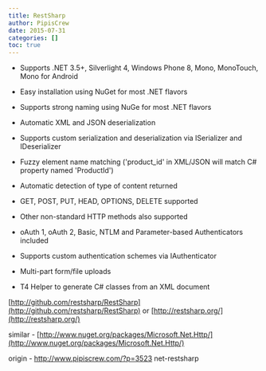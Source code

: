 ```yaml
---
title: RestSharp
author: PipisCrew
date: 2015-07-31
categories: []
toc: true
---
```


*   Supports .NET 3.5+, Silverlight 4, Windows Phone 8, Mono, MonoTouch, Mono for Android

*   Easy installation using NuGet for most .NET flavors

*   Supports strong naming using NuGe for most .NET flavors

*   Automatic XML and JSON deserialization

*   Supports custom serialization and deserialization via ISerializer and IDeserializer

*   Fuzzy element name matching ('product_id' in XML/JSON will match C# property named 'ProductId')

*   Automatic detection of type of content returned

*   GET, POST, PUT, HEAD, OPTIONS, DELETE supported

*   Other non-standard HTTP methods also supported

*   oAuth 1, oAuth 2, Basic, NTLM and Parameter-based Authenticators included

*   Supports custom authentication schemes via IAuthenticator

*   Multi-part form/file uploads

*   T4 Helper to generate C# classes from an XML document

[http://github.com/restsharp/RestSharp](http://github.com/restsharp/RestSharp)
or
[http://restsharp.org/](http://restsharp.org/)

similar - [http://www.nuget.org/packages/Microsoft.Net.Http/](http://www.nuget.org/packages/Microsoft.Net.Http/)

origin - http://www.pipiscrew.com/?p=3523 net-restsharp